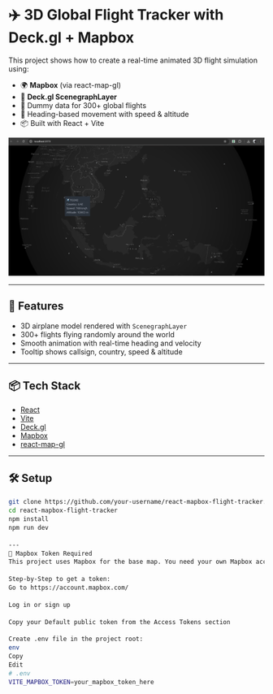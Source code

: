 # ✈️ 3D Global Flight Tracker with Deck.gl + Mapbox

This project shows how to create a real-time animated 3D flight simulation using:

- 🌍 **Mapbox** (via react-map-gl)
- 🛫 **Deck.gl ScenegraphLayer**
- 🔁 Dummy data for 300+ global flights
- 🧭 Heading-based movement with speed & altitude
- 📦 Built with React + Vite

![demo screenshot](https://github.com/louisyoong/react-mapbox-flight-tracker/blob/master/src/assets/screenshoot.png)

---

## 🚀 Features

- 3D airplane model rendered with `ScenegraphLayer`
- 300+ flights flying randomly around the world
- Smooth animation with real-time heading and velocity
- Tooltip shows callsign, country, speed & altitude

---

## 📦 Tech Stack

- [React](https://reactjs.org/)
- [Vite](https://vite.dev/)
- [Deck.gl](https://deck.gl/)
- [Mapbox](https://www.mapbox.com/)
- [react-map-gl](https://visgl.github.io/react-map-gl/)

---

## 🛠️ Setup

```bash
git clone https://github.com/your-username/react-mapbox-flight-tracker.git
cd react-mapbox-flight-tracker
npm install
npm run dev

---
🔑 Mapbox Token Required
This project uses Mapbox for the base map. You need your own Mapbox access token to run it.

Step-by-Step to get a token:
Go to https://account.mapbox.com/

Log in or sign up

Copy your Default public token from the Access Tokens section

Create .env file in the project root:
env
Copy
Edit
# .env
VITE_MAPBOX_TOKEN=your_mapbox_token_here

